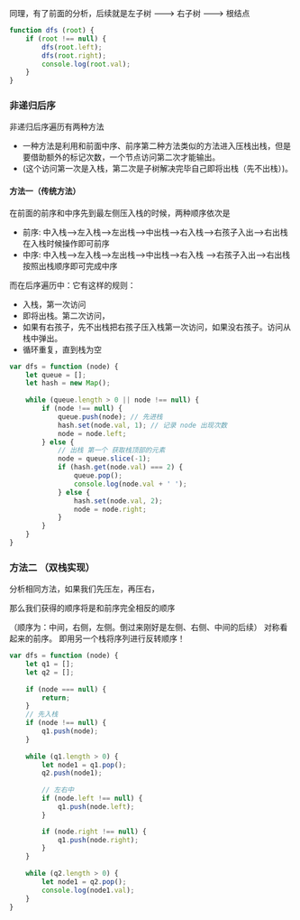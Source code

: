 同理，有了前面的分析，后续就是左子树 ---> 右子树 ---> 根结点

```js
function dfs (root) {
    if (root !== null) {
        dfs(root.left);
        dfs(root.right);
        console.log(root.val);
    }
}
```


### 非递归后序

非递归后序遍历有两种方法

* 一种方法是利用和前面中序、前序第二种方法类似的方法进入压栈出栈，但是要借助额外的标记次数，一个节点访问第二次才能输出。
* (这个访问第一次是入栈，第二次是子树解决完毕自己即将出栈（先不出栈）)。

#### 方法一（传统方法）

在前面的前序和中序先到最左侧压入栈的时候，两种顺序依次是

* 前序: 中入栈——>左入栈——>左出栈——>中出栈——>右入栈——>右孩子入出——>右出栈 在入栈时候操作即可前序
* 中序: 中入栈——>左入栈——>左出栈——>中出栈——>右入栈 ——>右孩子入出——>右出栈 按照出栈顺序即可完成中序

而在后序遍历中：它有这样的规则：

* 入栈，第一次访问 
* 即将出栈。第二次访问， 
* 如果有右孩子，先不出栈把右孩子压入栈第一次访问，如果没右孩子。访问从栈中弹出。 
* 循环重复，直到栈为空

```js
var dfs = function (node) {
    let queue = [];
    let hash = new Map();
    
    while (queue.length > 0 || node !== null) {
        if (node !== null) {
            queue.push(node); // 先进栈
            hash.set(node.val, 1); // 记录 node 出现次数
            node = node.left;
        } else {
            // 出栈 第一个 获取栈顶部的元素
            node = queue.slice(-1);
            if (hash.get(node.val) === 2) {
                queue.pop();
                console.log(node.val + ' ');
            } else {
                hash.set(node.val, 2);
                node = node.right;
            }
        }
    }
}
```

### 方法二 （双栈实现）

分析相同方法，如果我们先压左，再压右，

那么我们获得的顺序将是和前序完全相反的顺序

（顺序为：中间，右侧，左侧。倒过来刚好是左侧、右侧、中间的后续）
对称看起来的前序。
即用另一个栈将序列进行反转顺序！

```js
var dfs = function (node) {
    let q1 = [];
    let q2 = [];
    
    if (node === null) {
        return;
    }
    // 先入栈
    if (node !== null) {
        q1.push(node);
    }
    
    while (q1.length > 0) {
        let node1 = q1.pop();
        q2.push(node1);
        
        // 左右中
        if (node.left !== null) {
            q1.push(node.left);
        }

        if (node.right !== null) {
            q1.push(node.right);
        }
    }
    
    while (q2.length > 0) {
        let node1 = q2.pop();
        console.log(node1.val);
    }
}
```


